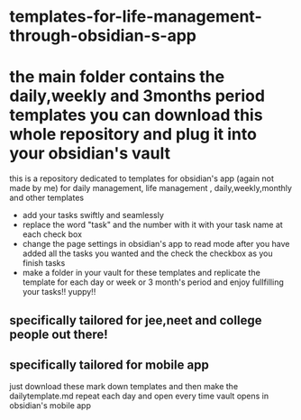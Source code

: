 # templates-for-life-management-through-obsidian-s-app
# the main folder contains the daily,weekly and 3months period templates you can download this whole repository and plug it into your obsidian's vault
this is a repository dedicated to templates for obsidian's app (again not made by me) for daily management, life management , daily,weekly,monthly and other templates

- add your tasks swiftly and seamlessly
- replace the word "task" and the number with it with your task name at each check box
- change the page settings in obsidian's app to read mode after you have added all the tasks you wanted and the check the checkbox as you finish tasks
- make a folder in your vault for these templates and replicate the template for each day or week or 3 month's period and enjoy fullfilling your tasks!!
  yuppy!!

## specifically tailored for jee,neet and college people out there!
## specifically tailored for mobile app
just download these mark down templates and then make the dailytemplate.md repeat each day and open every time vault opens in obsidian's mobile app
